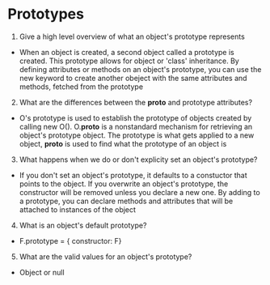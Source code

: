 # Prototypes

1. Give a high level overview of what an object's prototype represents
- When an object is created, a second object called a prototype is created. This prototype allows for object or 'class' inheritance. By defining attributes or methods on an object's prototype, you can use the new keyword to create another obeject with the same attributes and methods, fetched from the prototype

2. What are the differences between the __proto__ and prototype attributes?
- O's prototype is used to establish the prototype of objects created by calling new O(). O.__proto__ is a nonstandard mechanism for retrieving an object's prototype object. The prototype is what gets applied to a new object, __proto__ is used to find what the prototype of an object is

3. What happens when we do or don't explicity set an object's prototype?
- If you don't set an object's prototype, it defaults to a constuctor that points to the object. If you overwrite an object's prototype, the constructor will be removed unless you declare a new one. By adding to a prototype, you can declare methods and attributes that will be attached to instances of the object

4. What is an object's default prototype?
- F.prototype = { constructor: F}

5. What are the valid values for an object's prototype?
- Object or null